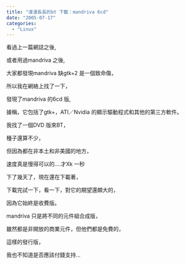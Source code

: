 ```yaml
---
title: "漫漫長長的bt 下載：mandriva 6cd"
date: "2005-07-17"
categories: 
  - "Linux"
---
```


看過上一篇網誌之後,

或者用過mandriva 之後,

大家都發現mandriva 缺gtk+2 是一個致命傷，

所以我在網絡上找了一下，

發現了mandriva 的6cd 版,

據稱，它包括了gtk+，ATI／Nvidia 的顯示驅動程式和其他的第三方軟件。

我找了一個DVD 版來BT，

種子還算不少，

但因為都在非本土和非美國的地方，

速度真是慢得可以的....才Xk 一秒

下了幾天了，現在還在下載著，

下載完試一下，看一下，對它的期望還頗大的，

因為它始終是收費版。

mandriva 只是將不同的元件組合成版，

雖然都是非開放的商業元件，但他們都是免費的，

這樣的發行版，

我也不知道是否應該付錢支持...
